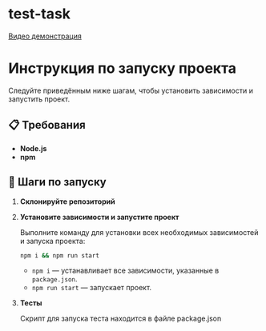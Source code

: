 # test-task
[Видео демонстрация](https://disk.yandex.ru/i/FANbAPmrk-N5aQ)
# Инструкция по запуску проекта

Следуйте приведённым ниже шагам, чтобы установить зависимости и запустить проект.

## 📋 Требования

- **Node.js**
- **npm**

## 🚀 Шаги по запуску

1. **Склонируйте репозиторий**


2. **Установите зависимости и запустите проект**

   Выполните команду для установки всех необходимых зависимостей и запуска проекта:

   ```bash
   npm i && npm run start
   ```

   - `npm i` — устанавливает все зависимости, указанные в `package.json`.
   - `npm run start` — запускает проект.
3. **Тесты**

   Скрипт для запуска теста находится в файле package.json
